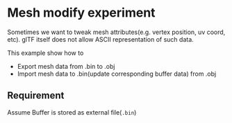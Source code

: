 # Mesh modify experiment

Sometimes we want to tweak mesh attributes(e.g. vertex position, uv coord, etc).
glTF itself does not allow ASCII representation of such data.

This example show how to

- Export mesh data from .bin to .obj
- Import mesh data to .bin(update corresponding buffer data) from .obj

## Requirement

Assume Buffer is stored as external file(`.bin`)
